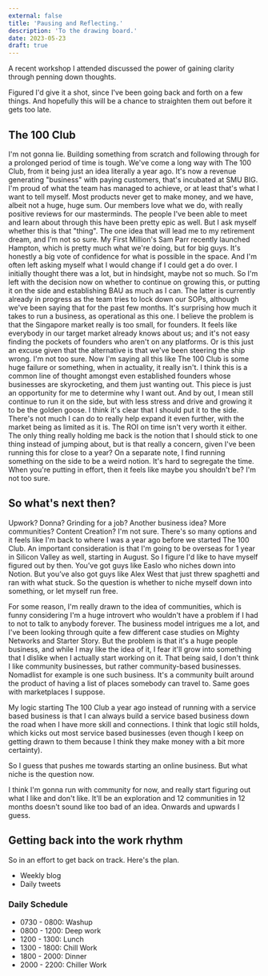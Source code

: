 ```yaml
---
external: false
title: 'Pausing and Reflecting.'
description: 'To the drawing board.'
date: 2023-05-23
draft: true
---
```


A recent workshop I attended discussed the power of gaining clarity through penning down thoughts.

Figured I'd give it a shot, since I've been going back and forth on a few things. And hopefully this will be a chance to straighten them out before it gets too late.

## The 100 Club

I'm not gonna lie. Building something from scratch and following through for a prolonged period of time is tough. We've come a long way with The 100 Club, from it being just an idea literally a year ago. It's now a revenue generating "business" with paying customers, that's incubated at SMU BIG. I'm proud of what the team has managed to achieve, or at least that's what I want to tell myself. Most products never get to make money, and we have, albeit not a huge, huge sum. Our members love what we do, with really positive reviews for our masterminds. The people I've been able to meet and learn about through this have been pretty epic as well. But I ask myself whether this is that "thing". The one idea that will lead me to my retirement dream, and I'm not so sure. My First Million's Sam Parr recently launched Hampton, which is pretty much what we're doing, but for big guys. It's honestly a big vote of confidence for what is possible in the space. And I'm often left asking myself what I would change if I could get a do over. I initially thought there was a lot, but in hindsight, maybe not so much. So I'm left with the decision now on whether to continue on growing this, or putting it on the side and establishing BAU as much as I can. The latter is currently already in progress as the team tries to lock down our SOPs, although we've been saying that for the past few months. It's surprising how much it takes to run a business, as operational as this one. I believe the problem is that the Singapore market really is too small, for founders. It feels like everybody in our target market already knows about us; and it's not easy finding the pockets of founders who aren't on any platforms. Or is this just an excuse given that the alternative is that we've been steering the ship wrong. I'm not too sure. Now I'm saying all this like The 100 Club is some huge failure or something, when in actuality, it really isn't. I think this is a common line of thought amongst even established founders whose businesses are skyrocketing, and them just wanting out. This piece is just an opportunity for me to determine why I want out. And by out, I mean still continue to run it on the side, but with less stress and drive and growing it to be the golden goose. I think it's clear that I should put it to the side. There's not much I can do to really help expand it even further, with the market being as limited as it is. The ROI on time isn't very worth it either. The only thing really holding me back is the notion that I should stick to one thing instead of jumping about, but is that really a concern, given I've been running this for close to a year? On a separate note, I find running something on the side to be a weird notion. It's hard to segregate the time. When you're putting in effort, then it feels like maybe you shouldn't be? I'm not too sure.

## So what's next then?

Upwork? Donna? Grinding for a job? Another business idea? More communities? Content Creation? I'm not sure. There's so many options and it feels like I'm back to where I was a year ago before we started The 100 Club. An important consideration is that I'm going to be overseas for 1 year in Silicon Valley as well, starting in August. So I figure I'd like to have myself figured out by then. You’ve got guys like Easlo who niches down into Notion. But you’ve also got guys like Alex West that just threw spaghetti and ran with what stuck. So the question is whether to niche myself down into something, or let myself run free.

For some reason, I'm really drawn to the idea of communities, which is funny considering I'm a huge introvert who wouldn't have a problem if I had to not to talk to anybody forever. The business model intrigues me a lot, and I've been looking through quite a few different case studies on Mighty Networks and Starter Story. But the problem is that it's a huge people business, and while I may like the idea of it, I fear it'll grow into something that I dislike when I actually start working on it. That being said, I don't think I like community businesses, but rather community-based businesses. Nomadlist for example is one such business. It's a community built around the product of having a list of places somebody can travel to. Same goes with marketplaces I suppose.

My logic starting The 100 Club a year ago instead of running with a service based business is that I can always build a service based business down the road when I have more skill and connections. I think that logic still holds, which kicks out most service based businesses (even though I keep on getting drawn to them because I think they make money with a bit more certainty).

So I guess that pushes me towards starting an online business. But what niche is the question now.

I think I'm gonna run with community for now, and really start figuring out what I like and don't like. It'll be an exploration and 12 communities in 12 months doesn't sound like too bad of an idea. Onwards and upwards I guess.

## Getting back into the work rhythm

So in an effort to get back on track. Here's the plan.

- Weekly blog
- Daily tweets

### Daily Schedule

- 0730 - 0800: Washup
- 0800 - 1200: Deep work
- 1200 - 1300: Lunch
- 1300 - 1800: Chill Work
- 1800 - 2000: Dinner
- 2000 - 2200: Chiller Work
